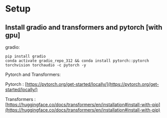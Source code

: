 # Setup
## Install gradio and transformers and pytorch [with gpu]
gradio:
```
pip install gradio
conda activate gradio_repo_312 && conda install pytorch::pytorch torchvision torchaudio -c pytorch -y
```

Pytorch and Transformers:

Pytorch : [https://pytorch.org/get-started/locally/](https://pytorch.org/get-started/locally/)

Transformers : [https://huggingface.co/docs/transformers/en/installation#install-with-pip](https://huggingface.co/docs/transformers/en/installation#install-with-pip)
